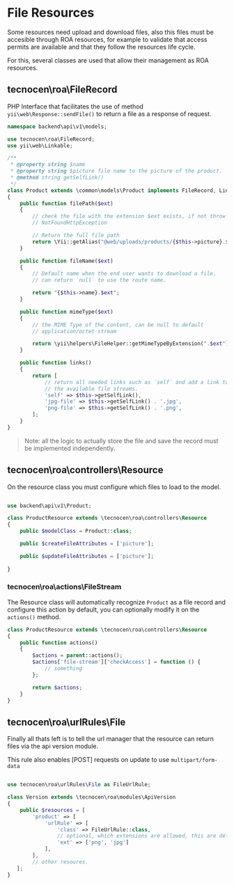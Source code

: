 File Resources
==============

Some resources need upload and download files, also this files must be
accesible through ROA resources, for example to validate that access
permits are available and that they follow the resources life cycle.

For this, several classes are used that allow their management as ROA
resources.

tecnocen\roa\FileRecord
-----------------------

PHP Interface that facilitates the use of method `yii\web\Response::sendFile()`
to return a file as a response of request.

```php
namespace backend\api\v1\models;

use tecnocen\roa\FileRecord;
use yii\web\Linkable;

/**
 * @property string $name
 * @property string $picture file name to the picture of the product.
 * @method string getSelfLink()
 */
class Product extends \common\models\Product implements FileRecord, Linkable
{
    public function filePath($ext)
    {
        // check the file with the extension $ext exists, if not throw
        // NotFoundHttpException

        // Return the full file path
        return \Yii::getAlias("@web/uploads/products/{$this->picture}.$ext");
    }

    public function fileName($ext)
    {
        // Default name when the end user wants to download a file.
        // can return `null` to use the route name.

        return "{$this->name}.$ext";
    }

    public function mimeType($ext)
    {
        // the MIME Type of the content, can be null to default
        // application/octet-stream

        return \yii\helpers\FileHelper::getMimeTypeByExtension(".$ext");
    }

    public function links()
    {
        return [
            // return all needed links such as `self` and add a link to download
            // the available file streams.
            'self' => $this->getSelfLink(),
            'jpg-file' => $this->getSelfLink() . '.jpg',
            'png-file' => $this->getSelfLink() . '.png',
        ];
    }
}
```

> Note: all the logic to actually store the file and save the record must be
  implemented independently.

tecnocen\roa\controllers\Resource
---------------------------------

On the resource class you must configure which files to load to the model.


```php

use backend\api\v1\Product;

class ProductResource extends \tecnocen\roa\controllers\Resource
{
    public $modelClass = Product::class;

    public $createFileAttributes = ['picture'];

    public $updateFileAttributes = ['picture'];
     
}
```

### tecnocen\roa\actions\FileStream

The Resource class will automatically recognize `Product` as a file record and
configure this action by default, you can optionally modify it on the `actions()`
method.

```php
class ProductResource extends \tecnocen\roa\controllers\Resource
{
    public function actions()
    {
        $actions = parent::actions();
        $actions['file-stream']['checkAccess'] = function () {
            // something
        };

        return $actions;
    }
}
```

tecnocen\roa\urlRules\File
--------------------------

Finally all thats left is to tell the url manager that the resource can return
files via the api version module.

This rule also enables [POST] requests on update to use `multipart/form-data`

```php

use tecnocen\roa\urlRules\File as FileUrlRule;

class Version extends \tecnocen\roa\modules\ApiVersion
{
    public $resources = [
        'product' => [
            'urlRule' => [
                'class' => FileUrlRule::class,
                // optional, which extensions are allowed, this are default
                'ext' => ['png', 'jpg']
            ],
        ],
        // other resoures.
   ];
}
```
